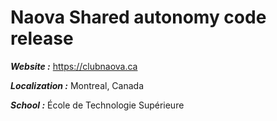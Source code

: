 # Naova Shared autonomy code release

_**Website :**_ https://clubnaova.ca

_**Localization :**_ Montreal, Canada

_**School :**_ École de Technologie Supérieure